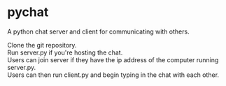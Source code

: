 # pychat
A python chat server and client for communicating with others.

Clone the git repository. \
Run server.py if you're hosting the chat. \
Users can join server if they have the ip address of the computer running server.py. \
Users can then run client.py and begin typing in the chat with each other. 
